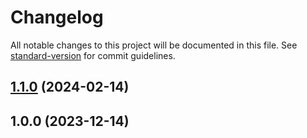 # Changelog

All notable changes to this project will be documented in this file. See [standard-version](https://github.com/conventional-changelog/standard-version) for commit guidelines.

## [1.1.0](https://github.com/IsaacMiguel/vite/compare/v1.0.0...v1.1.0) (2024-02-14)

## 1.0.0 (2023-12-14)
